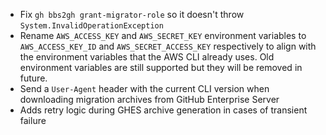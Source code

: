 - Fix `gh bbs2gh grant-migrator-role` so it doesn't throw `System.InvalidOperationException`
- Rename `AWS_ACCESS_KEY` and `AWS_SECRET_KEY` environment variables to `AWS_ACCESS_KEY_ID` and `AWS_SECRET_ACCESS_KEY` respectively to align with the environment variables that the AWS CLI already uses. Old environment variables are still supported but they will be removed in future. 
- Send a `User-Agent` header with the current CLI version when downloading migration archives from GitHub Enterprise Server
- Adds retry logic during GHES archive generation in cases of transient failure